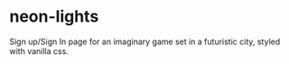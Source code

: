 # neon-lights
Sign up/Sign In page for an imaginary game set in a futuristic city, styled with vanilla css. 
